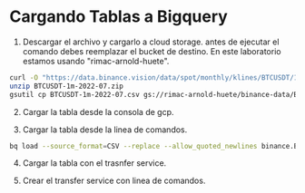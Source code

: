 # Cargando Tablas a Bigquery

1. Descargar el archivo y cargarlo a cloud storage. antes de ejecutar el comando debes reemplazar el bucket de destino. En este laboratorio estamos usando "rimac-arnold-huete".

```bash
curl -O "https://data.binance.vision/data/spot/monthly/klines/BTCUSDT/1m/BTCUSDT-1m-2022-07.zip"
unzip BTCUSDT-1m-2022-07.zip
gsutil cp BTCUSDT-1m-2022-07.csv gs://rimac-arnold-huete/binance-data/BTCUSDT-1m-2022-07.csv
```

2. Cargar la tabla desde la consola de gcp.

3. Cargar la tabla desde la linea de comandos.

```bash
bq load --source_format=CSV --replace --allow_quoted_newlines binance.BTCUSDT gs://rimac-arnold-huete/binance-data/BTCUSDT-1m-2022-07.csv sesion03/schema.json
```

4. Cargar la tabla con el trasnfer service.

5. Crear el transfer service con linea de comandos.
